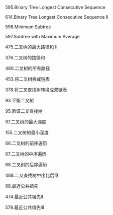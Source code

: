 595.Binary Tree Longest Consecutive Sequence

614.Binary Tree Longest Consecutive Sequence II

596.Minimum Subtree

597.Subtree with Maximum Average

475.二叉树的最大路径和 II

376.二叉树的路径和

480.二叉树的所有路径

453.将二叉树拆成链表

378.将二叉查找树转换成双链表

93.平衡二叉树

95.验证二叉查找树

97.二叉树的最大深度

155.二叉树的最小深度

66.二叉树的前序遍历

67.二叉树的中序遍历

68.二叉树的后序遍历

488.二叉查找树中序比后继

88.最近公共祖先

474.最近公共祖先II

578.最近公共祖先III
